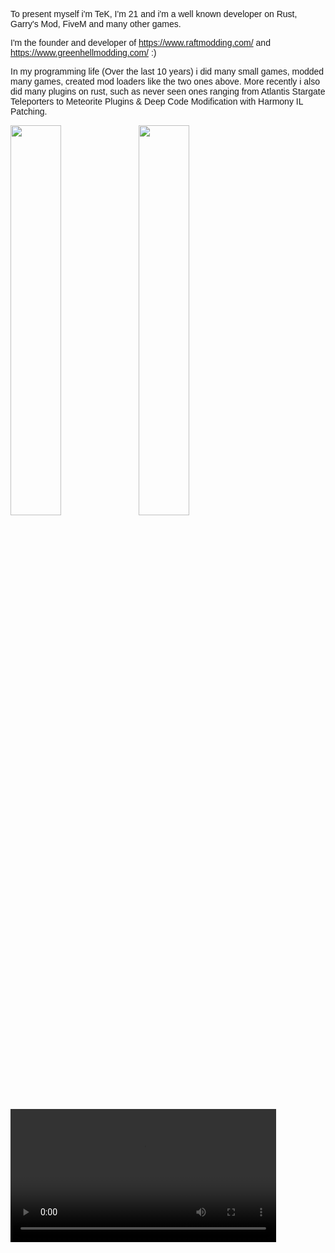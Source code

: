 <style>
body {
    background-image: url(https://files.facepunch.com/garry/1b1011b1/test.png?1=) !important;
    font-family: "Sen",sans-serif;
}
</style>

To present myself i'm TeK, I'm 21 and i'm a well known developer on Rust, Garry's Mod, FiveM and many other games.

I'm the founder and developer of https://www.raftmodding.com/ and https://www.greenhellmodding.com/  :)

In my programming life (Over the last 10 years) i did many small games, modded many games, created mod loaders like the two ones above.
More recently i also did many plugins on rust, such as never seen ones ranging from Atlantis Stargate Teleporters to Meteorite Plugins & Deep Code Modification with Harmony IL Patching.

<img src="https://mir-s3-cdn-cf.behance.net/project_modules/max_1200/95bfc0112284803.601199c52c294.gif" width="40%"/>

<img src="https://mir-s3-cdn-cf.behance.net/project_modules/max_1200/95bfc0112284803.601199c52c294.gif" width="40%"/>

<video width="425" controls><source src="https://cdn.discordapp.com/attachments/773231750733103164/775041178684620830/2020-11-08_17-55-03.mp4" type="video/mp4"></video>


